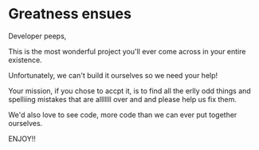 # Greatness ensues

Developer peeps,

This is the most wonderful project you'll ever come across in your entire existence.

Unfortunately, we can't build it ourselves so we need your help!

Your mission, if you chose to accpt it, is to find all the erlly odd things and spelliing mistakes that are alllllll over and and please help us fix them.

We'd also love to see code, more code than we can ever put together ourselves.
 
ENJOY!!
